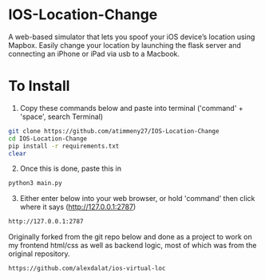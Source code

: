 # IOS-Location-Change

A web-based simulator that lets you spoof your iOS device’s location using Mapbox. 
Easily change your location by launching the flask server and connecting an iPhone or iPad via usb to a Macbook.

# To Install
1. Copy these commands below and paste into terminal ('command' + 'space', search Terminal)
```bash
git clone https://github.com/atimmeny27/IOS-Location-Change
cd IOS-Location-Change
pip install -r requirements.txt
clear
```
2. Once this is done, paste this in
```bash
python3 main.py
```
3. Either enter below into your web browser, or hold 'command' then click where it says (http://127.0.0.1:2787)
```bash
http://127.0.0.1:2787
```


Originally forked from the git repo below and done as a project to work on my frontend html/css as well as backend logic, most of which was from the original repository.
```bash
https://github.com/alexdalat/ios-virtual-loc
```
